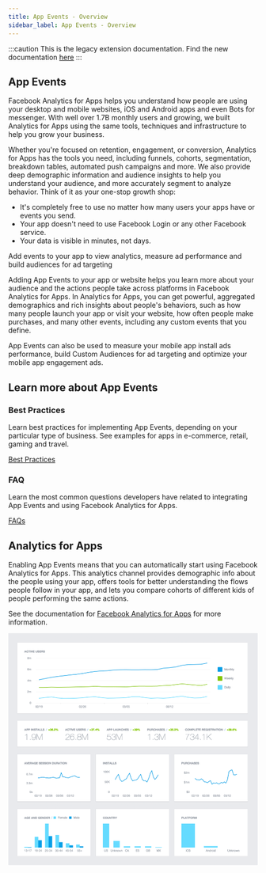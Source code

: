 ```yaml
---
title: App Events - Overview
sidebar_label: App Events - Overview
---
```


:::caution
This is the legacy extension documentation. Find the new documentation [here](../facebookapi/)
:::

## App Events

Facebook Analytics for Apps helps you understand how people are using your desktop 
and mobile websites, iOS and Android apps and even Bots for messenger. With well 
over 1.7B monthly users and growing, we built Analytics for Apps using the same 
tools, techniques and infrastructure to help you grow your business.

Whether you're focused on retention, engagement, or conversion, Analytics for Apps 
has the tools you need, including funnels, cohorts, segmentation, breakdown tables, 
automated push campaigns and more. We also provide deep demographic information and 
audience insights to help you understand your audience, and more accurately segment 
to analyze behavior. Think of it as your one-stop growth shop:

- It's completely free to use no matter how many users your apps have or events you send.
- Your app doesn't need to use Facebook Login or any other Facebook service.
- Your data is visible in minutes, not days.


Add events to your app to view analytics, measure ad performance and build audiences for ad targeting

Adding App Events to your app or website helps you learn more about your audience 
and the actions people take across platforms in Facebook Analytics for Apps. 
In Analytics for Apps, you can get powerful, aggregated demographics and rich 
insights about people's behaviors, such as how many people launch your app or 
visit your website, how often people make purchases, and many other events, 
including any custom events that you define.

App Events can also be used to measure your mobile app install ads performance, 
build Custom Audiences for ad targeting and optimize your mobile app engagement ads.


## Learn more about App Events

### Best Practices

Learn best practices for implementing App Events, depending on your particular type of business. See examples for apps in e-commerce, retail, gaming and travel.

[Best Practices](https://developers.facebook.com/docs/platforminsights/appevents/guide)


### FAQ

Learn the most common questions developers have related to integrating App Events and using Facebook Analytics for Apps.

[FAQs](https://developers.facebook.com/docs/app-events/faq)



## Analytics for Apps

Enabling App Events means that you can automatically start using Facebook Analytics for Apps. 
This analytics channel provides demographic info about the people using your app, offers tools 
for better understanding the flows people follow in your app, and lets you compare cohorts 
of different kids of people performing the same actions.

See the documentation for [Facebook Analytics for Apps](https://developers.facebook.com/docs/analytics) for more information.

![](images/appevents-dashboard.png)

